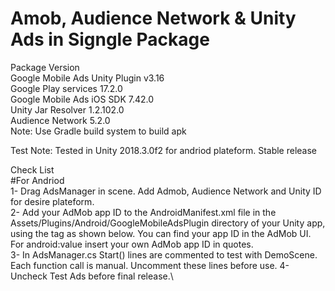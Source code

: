 # Amob, Audience Network & Unity Ads in Signgle Package

Package Version\
Google Mobile Ads Unity Plugin v3.16\
Google Play services 17.2.0\
Google Mobile Ads iOS SDK 7.42.0\
Unity Jar Resolver 1.2.102.0\
Audience Network 5.2.0\
Note: Use Gradle build system to build apk

Test Note: Tested in Unity 2018.3.0f2 for andriod plateform. Stable release

Check List \
#For Andriod\
1- Drag AdsManager in scene. Add Admob, Audience Network and Unity ID for desire plateform.\
2- Add your AdMob app ID to the AndroidManifest.xml file in the Assets/Plugins/Android/GoogleMobileAdsPlugin directory of your Unity app, using the <meta-data> tag as shown below. You can find your app ID in the AdMob UI. For android:value insert your own AdMob app ID in quotes.\
3- In AdsManager.cs Start() lines are commented to test with DemoScene. Each function call is manual. Uncomment these lines before use.
4- Uncheck Test Ads before final release.\
